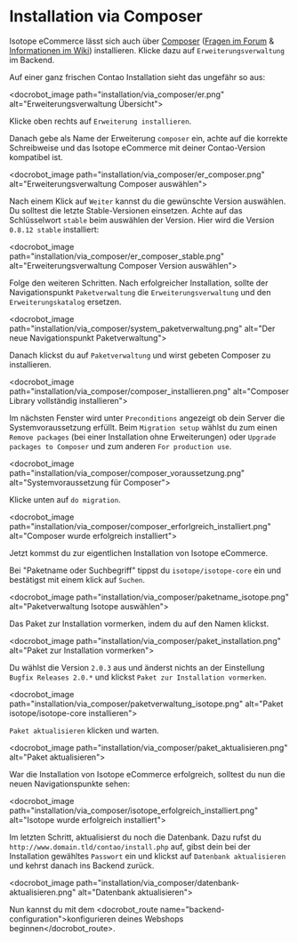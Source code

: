 # Installation via Composer

Isotope eCommerce lässt sich auch über [Composer][1] ([Fragen im Forum][2] & [Informationen im Wiki][3]) installieren. Klicke dazu auf `Erweiterungsverwaltung` im Backend.

Auf einer ganz frischen Contao Installation sieht das ungefähr so aus:

<docrobot_image path="installation/via_composer/er.png" alt="Erweiterungsverwaltung Übersicht">

Klicke oben rechts auf `Erweiterung installieren`.

Danach gebe als Name der Erweiterung `composer` ein, achte auf die korrekte Schreibweise und das Isotope eCommerce mit deiner Contao-Version kompatibel ist. 

<docrobot_image path="installation/via_composer/er_composer.png" alt="Erweiterungsverwaltung Composer auswählen">

Nach einem Klick auf `Weiter` kannst du die gewünschte Version auswählen. Du solltest die letzte Stable-Versionen einsetzen. Achte auf das Schlüsselwort `stable` beim auswählen der Version. Hier wird die Version `0.8.12 stable` installiert:

<docrobot_image path="installation/via_composer/er_composer_stable.png" alt="Erweiterungsverwaltung Composer Version auswählen">

Folge den weiteren Schritten. Nach erfolgreicher Installation, sollte der Navigationspunkt `Paketverwaltung` die `Erweiterungsverwaltung` und den `Erweiterungskatalog` ersetzen.

<docrobot_image path="installation/via_composer/system_paketverwaltung.png" alt="Der neue Navigationspunkt Paketverwaltung">

Danach klickst du auf `Paketverwaltung` und wirst gebeten Composer zu installieren.

<docrobot_image path="installation/via_composer/composer_installieren.png" alt="Composer Library vollständig installieren">

Im nächsten Fenster wird unter `Preconditions` angezeigt ob dein Server die Systemvoraussetzung erfüllt. Beim `Migration setup` wählst du zum einen `Remove packages` (bei einer Installation ohne Erweiterungen) oder `Upgrade packages to Composer` und zum anderen `For production use`.

<docrobot_image path="installation/via_composer/composer_voraussetzung.png" alt="Systemvoraussetzung für Composer">

Klicke unten auf `do migration`.

<docrobot_image path="installation/via_composer/composer_erforlgreich_installiert.png" alt="Composer wurde erfolgreich installiert">

Jetzt kommst du zur eigentlichen Installation von Isotope eCommerce.

Bei "Paketname oder Suchbegriff" tippst du `isotope/isotope-core` ein und bestätigst mit einem klick auf `Suchen`.

<docrobot_image path="installation/via_composer/paketname_isotope.png" alt="Paketverwaltung Isotope auswählen">

Das Paket zur Installation vormerken, indem du auf den Namen klickst.

<docrobot_image path="installation/via_composer/paket_installation.png" alt="Paket zur Installation vormerken">

Du wählst die Version `2.0.3` aus und änderst nichts an der Einstellung `Bugfix Releases 2.0.*` und klickst `Paket zur Installation vormerken`.

<docrobot_image path="installation/via_composer/paketverwaltung_isotope.png" alt="Paket isotope/isotope-core installieren">

`Paket aktualisieren` klicken und warten.

<docrobot_image path="installation/via_composer/paket_aktualisieren.png" alt="Paket aktualisieren">

War die Installation von Isotope eCommerce erfolgreich, solltest du nun die neuen Navigationspunkte sehen:

<docrobot_image path="installation/via_composer/isotope_erfolgreich_installiert.png" alt="Isotope wurde erfolgreich installiert">

Im letzten Schritt, aktualisierst du noch die Datenbank. Dazu rufst du `http://www.domain.tld/contao/install.php` auf, gibst dein bei der Installation gewähltes `Passwort` ein und klickst auf `Datenbank aktualisieren` und kehrst danach ins Backend zurück.

<docrobot_image path="installation/via_composer/datenbank-aktualisieren.png" alt="Datenbank aktualisieren">

Nun kannst du mit dem <docrobot_route name="backend-configuration">konfigurieren deines Webshops beginnen</docrobot_route>.

[1]: http://c-c-a.org/ueber-composer
[2]: https://community.contao.org/de/forumdisplay.php?168-composer
[3]: http://de.contaowiki.org/Composer
